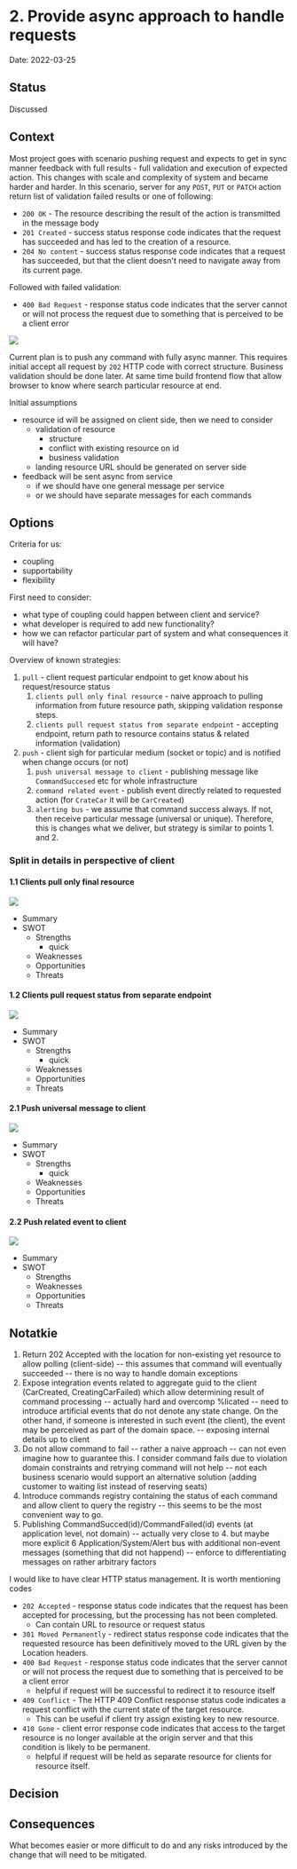 # 2. Provide async approach to handle requests 

Date: 2022-03-25

## Status

Discussed

## Context

Most project goes with scenario pushing request and expects to get in sync manner feedback with full results - full validation and execution of expected action. This changes with scale and complexity of system and became harder and harder. In this scenario, server for any `POST`, `PUT` or `PATCH` action return list of validation failed results or one of following:
* `200 OK` - The resource describing the result of the action is transmitted in the message body
* `201 Created` - success status response code indicates that the request has succeeded and has led to the creation of a resource.
* `204 No content` - success status response code indicates that a request has succeeded, but that the client doesn't need to navigate away from its current page.

Followed with failed validation:
* `400 Bad Request` - response status code indicates that the server cannot or will not process the request due to something that is perceived to be a client error

![](sync-flow.png)

Current plan is to push any command with fully async manner. This requires initial accept all request by `202` HTTP code with correct structure. Business validation should be done later.
At same time build frontend flow that allow browser to know where search particular resource at end. 

Initial assumptions
* resource id will be assigned on client side, then we need to consider
  * validation of resource
    * structure
    * conflict with existing resource on id
    * business validation
  * landing resource URL should be generated on server side
* feedback will be sent async from service
  * if we should have one general message per service
  * or we should have separate messages for each commands


## Options

Criteria for us:
* coupling 
* supportability
* flexibility

First need to consider:
* what type of coupling could happen between client and service?
* what developer is required to add new functionality?
* how we can refactor particular part of system and what consequences it will have?

Overview of known strategies:

1. `pull` - client request particular endpoint to get know about his request/resource status
   1. `clients pull only final resource` - naive approach to pulling information from future resource path, skipping validation response steps.
   2. `clients pull request status from separate endpoint` - accepting endpoint, return path to resource contains status & related information (validation)
2. `push` - client sigh for particular medium (socket or topic) and is notified when change occurs (or not)
   1. `push universal message to client` - publishing message like `CommandSuccesed` etc for whole infrastructure
   2. `command related event` - publish event directly related to requested action (for `CrateCar` it will be `CarCreated`)
   3. `alerting bus` - we assume that command success always. If not, then receive particular message (universal or unique). Therefore, this is changes what we deliver, but strategy is similar to points 1. and 2.  

### Split in details in perspective of client

#### 1.1 Clients pull only final resource
![](async-without-validation.png)

* Summary
* SWOT
    * Strengths
      * quick
    * Weaknesses
    * Opportunities
    * Threats

#### 1.2 Clients pull request status from separate endpoint
![](async-registry.png)

* Summary
* SWOT
    * Strengths
        * quick
    * Weaknesses
    * Opportunities
    * Threats

#### 2.1 Push universal message to client
![](async-universal-socket.png)

* Summary
* SWOT
    * Strengths
        * quick
    * Weaknesses
    * Opportunities
    * Threats
    
#### 2.2 Push related event to client
![](async-unique-socket.png)

* Summary
* SWOT
  * Strengths
  * Weaknesses
  * Opportunities
  * Threats


## Notatkie

1. Return 202 Accepted with the location for non-existing yet resource to allow polling (client-side)
   -- this assumes that command will eventually succeeded
   -- there is no way to handle domain exceptions
2. Expose integration events related to aggregate guid to the client (CarCreated, CreatingCarFailed) which allow determining result of command processing
   -- actually hard and overcomp %licated
   -- need to introduce artificial events that do not denote any state change. On the other hand, if someone is interested in such event (the client), the event may be perceived as part of the domain space.
   -- exposing internal details up to client
3. Do not allow command to fail
   -- rather a naive approach
   -- can not even imagine how to guarantee this. I consider command fails due to violation domain constraints and retrying command will not help
   -- not each business scenario would support an alternative solution (adding customer to waiting list instead of reserving seats)
4. Introduce commands registry containing the status of each command and allow client to query the registry
   -- this seems to be the most convenient way to go.
5. Publishing CommandSucced(id)/CommandFailed(id) events (at application level, not domain)
   -- actually very close to 4. but maybe more explicit
6 Application/System/Alert bus with additional non-event messages (something that did not happend)
   -- enforce to differentiating messages on rather arbitrary factors

I would like to have clear HTTP status management. It is worth mentioning codes
* `202 Accepted` - response status code indicates that the request has been accepted for processing, but the processing has not been completed. 
  * Can contain URL to resource or request status 
* `301 Moved Permanently` - redirect status response code indicates that the requested resource has been definitively moved to the URL given by the Location headers.
* `400 Bad Request` - response status code indicates that the server cannot or will not process the request due to something that is perceived to be a client error
  * helpful if request will be successful to redirect it to resource itself
* `409 Conflict` - The HTTP 409 Conflict response status code indicates a request conflict with the current state of the target resource.
  * This can be useful if client try assign existing key to new resource.
* `410 Gone` - client error response code indicates that access to the target resource is no longer available at the origin server and that this condition is likely to be permanent.
  * helpful if request will be held as separate resource for clients for resource itself.

## Decision

## Consequences

What becomes easier or more difficult to do and any risks introduced by the change that will need to be mitigated.

